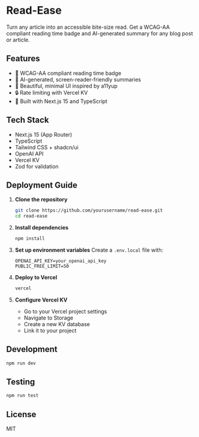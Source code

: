 # Read-Ease

Turn any article into an accessible bite-size read. Get a WCAG-AA compliant reading time badge and AI-generated summary for any blog post or article.

## Features

- 🎯 WCAG-AA compliant reading time badge
- 🤖 AI-generated, screen-reader-friendly summaries
- 🎨 Beautiful, minimal UI inspired by a11yup
- 🔒 Rate limiting with Vercel KV
- 🚀 Built with Next.js 15 and TypeScript

## Tech Stack

- Next.js 15 (App Router)
- TypeScript
- Tailwind CSS + shadcn/ui
- OpenAI API
- Vercel KV
- Zod for validation

## Deployment Guide

1. **Clone the repository**
   ```bash
   git clone https://github.com/yourusername/read-ease.git
   cd read-ease
   ```

2. **Install dependencies**
   ```bash
   npm install
   ```

3. **Set up environment variables**
   Create a `.env.local` file with:
   ```
   OPENAI_API_KEY=your_openai_api_key
   PUBLIC_FREE_LIMIT=50
   ```

4. **Deploy to Vercel**
   ```bash
   vercel
   ```

5. **Configure Vercel KV**
   - Go to your Vercel project settings
   - Navigate to Storage
   - Create a new KV database
   - Link it to your project

## Development

```bash
npm run dev
```

## Testing

```bash
npm run test
```

## License

MIT
